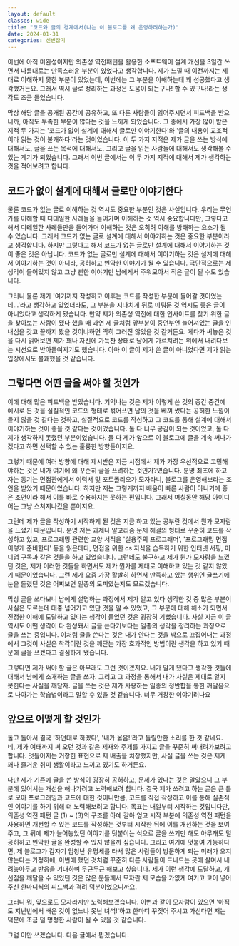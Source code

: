 ```yaml
---
layout: default
classes: wide
title: "코드와 글의 경계에서(나는 이 블로그를 왜 운영하려하는가)"
date: 2024-01-31
categories: 신변잡기
---
```


이번에 아직 미완성이지만 의존성 역전패턴을 활용한 소프트웨어 설계 개선을 3일간 쓰면서 나름대로는 만족스러운 부분이 있었다고 생각합니다. 제가 느낄 때 이전까지는 제대로 이해하지 못한 부분이 있었는데, 이번에는 그 부분을 이해하는데 꽤 성공했다고 생각했거든요. 그래서 역시 글로 정리하는 과정은 도움이 되는구나! 할 수 있구나!라는 생각도 조금 들었습니다.

막상 해당 글을 공개된 공간에 공유하고, 또 다른 사람들이 읽어주시면서 피드백을 받으니까, 아직도 부족한 부분이 많다는 것을 느끼게 되었습니다. 그 중에서 가장 많이 받은 지적 두 가지는 '코드가 없이 설계에 대해서 글로만 이야기한다'와 '글의 내용이 교조적이라 읽는 것이 불쾌하다'라는 것이었습니다. 이 두 가지 지적은 제가 글을 쓰는 방식에 대해서도, 글을 쓰는 목적에 대해서도, 그리고 글을 읽는 사람들에 대해서도 생각해볼 수 있는 계기가 되었습니다. 그래서 이번 글에서는 이 두 가지 지적에 대해서 제가 생각하는 것을 적어보려고 합니다.

## 코드가 없이 설계에 대해서 글로만 이야기한다

물론 코드가 없는 글로 이해하는 것 역시도 중요한 부분인 것은 사실입니다. 우리는 무언가를 이해할 때 디테일한 사례들을 들어가며 이해하는 것 역시 중요합니다만, 그렇다고 해서 디테일한 사례들만을 들어가며 이해하는 것은 오히려 이해를 방해하는 요소가 될 수 있습니다. 그래서 코드가 없는 글로 설계에 대해서 이야기하는 것은 중요한 부분이라고 생각합니다. 하지만 그렇다고 해서 코드가 없는 글로만 설계에 대해서 이야기하는 것이 좋은 것은 아닙니다. 코드가 없는 글로만 설계에 대해서 이야기하는 것은 설계에 대해서 이야기하는 것이 아니라, 공허하고 빈약한 이야기가 될 수 있습니다. 극단적으로는 제 생각이 들어있지 않고 그냥 뻔한 이야기만 남에게서 주워모아서 적은 글이 될 수도 있습니다.

그러니 물론 제가 '여기까지 작성하고 이후는 코드를 작성한 부분에 들어갈 것이었는데...'라고 생각하고 있었더라도, 그 부분을 지나치게 뒤로 미뤄둔 것 역시도 좋은 글이 아니었다고 생각하게 됐습니다. 만약 제가 의존성 역전에 대한 인사이트를 찾기 위한 글을 찾아보는 사람이 됐다 했을 때 과연 제 글처럼 앞부분이 중언부언 늘어져있는 글을 인내심을 갖고 끝까지 봤을 것이냐하면 딱히 그러진 않았을 것 같거든요. 게다가 써놓은 것을 다시 읽어보면 제가 꽤나 자신에 가득찬 상태로 남에게 가르치려는 위에서 내려다보는 시선으로 받아들여지기도 했습니다. 아마 이 글이 제가 쓴 글이 아니었다면 제가 읽는 입장에서도 불쾌했을 것 같습니다.

## 그렇다면 어떤 글을 써야 할 것인가

이에 대해 많은 피드백을 받았습니다. 기억나는 것은 제가 이렇게 쓴 것의 중간 중간에 예시로 든 것을 실질적인 코드의 형태로 섞어쓰면 남의 것을 베껴 썼다는 공허한 느낌이 들지 않을 것 같다는 것하고, 실질적으로 코드를 작성하고 그 코드를 통해 설계에 대해서 이야기하는 것이 좋을 것 같다는 것이었습니다. 둘 다 너무 공감이 되는 것이었고, 둘 다 제가 생각하지 못했던 부분이었습니다. 둘 다 제가 앞으로 이 블로그에 글을 계속 써나가겠다고 하면 선택할 수 있는 훌륭한 방향들이지요.

그렇기 때문에 여러 방향에 대해 제시받은 지금 시점에서 제가 가장 우선적으로 고민해야하는 것은 내가 여기에 왜 꾸준히 글을 쓰려하는 것인가?였습니다. 분명 최초에 하고자는 동기는 면접관에게서 이력서 및 포트폴리오가 모자라니, 블로그를 운영해보라는 조언을 받았기 때문이었습니다. 하지만 저는 그렇게까지 배움이 빠른 사람이 아니기에 좋은 조언이라 해서 이를 바로 수용하지는 못하는 편입니다. 그래서 며칠동안 해당 아이디어는 그냥 스쳐지나갔을 뿐이지요.

그런데 제가 글을 작성하기 시작하게 된 것은 지금 하고 있는 공부란 것에서 뭔가 모자람을 느꼈기 때문입니다. 분명 저는 과제나 알고리즘 문제 해결의 형태로 꾸준히 코드를 작성하고 있고, 프로그래밍 관련한 교양 서적을 '실용주의 프로그래머', '프로그래밍 면접 이렇게 준비한다' 등을 읽은데다, 면접을 위한 cs 지식을 습득하기 위한 인터넷 서핑, 미디엄 구독과 같은 것들을 하고 있었습니다. 그런데도 불구하고 제가 뭔가 모자람을 느꼈던 것은, 제가 이러한 것들을 하면서도 제가 뭔가를 제대로 이해하고 있는 것 같지 않았기 때문이었습니다. 그런 제가 요즘 가장 활발히 하면서 만족하고 있는 행위인 글쓰기에 눈을 돌렸던 것은 어찌보면 일종의 도피였는지도 모르겠습니다.

막상 글을 쓰다보니 남에게 설명하는 과정에서 제가 알고 있다 생각한 것 중 많은 부분이 사실은 모르는데 대충 넘어가고 있단 것을 알 수 있었고, 그 부분에 대해 해소가 되면서 진정한 이해에 도달하고 있다는 생각이 들었던 것은 굉장히 기뻤습니다. 사실 지금 이 글 역시도 어떤 생각이 다 완성돼서 글을 쓴다기보다는 일종의 생각을 정리하는 과정으로 글을 쓰는 중입니다. 이처럼 글을 쓴다는 것은 내가 안다는 것을 밖으로 끄집어내는 과정에서 그것이 사실은 착각이란 것을 깨닫는 가장 효과적인 방법이란 생각을 하고 있기 때문에 글을 쓰겠다고 결심하게 됐습니다.

그렇다면 제가 써야 할 글은 아무래도 그런 것이겠지요. 내가 알게 됐다고 생각한 것들에 대해서 남에게 소개하는 글을 쓰자. 그리고 그 과정을 통해서 내가 사실은 제대로 알지 못한다는 사실을 깨닫자. 글을 쓰는 것은 제가 사용하는 일종의 정반합을 통한 깨달음으로 나아가는 학습법이라고 말할 수 있을 것 같습니다. 너무 거창한 이야기려나요

## 앞으로 어떻게 할 것인가

돌고 돌아서 결국 '하던대로 하겠다', '내가 옳음!'라고 들릴만한 소리를 한 것 같네요. 네, 제가 여태까지 써 오던 것과 같은 제재와 주제를 가지고 글을 꾸준히 써내려가보려고 합니다. 멋들어지는 거창한 표현으로 제 배출을 치장했지만, 사실 글을 쓰는 것은 제게 꽤나 즐거운 취미 생활이라고 느끼고 있기도 하거든요.

다만 제가 기존에 글을 쓴 방식이 굉장히 공허하고, 문제가 있다는 것은 알았으니 그 부분에 있어서는 개선을 해나가려고 노력해보려 합니다. 결국 제가 쓰려고 하는 글은 큰 틀로 모아 프로그래밍과 코드에 대한 것이니만큼, 코드를 직접 작성하고 이를 통해 실존적인 이야기를 하기 위해 더 노력해보려고 합니다. 목표는 내일부터 시작하는 것입니다만, 의존성 역전 패턴 글 (1) ~ (3)의 구조를 아예 갈아 엎고 시작 부분에 의존성 역전 패턴을 사용하면 개선할 수 있는 코드를 작성하는 것부터 시작한 뒤에 이를 개선하는 것을 보여주고, 그 뒤에 제가 늘어놓았던 이야기를 덧붙이는 식으로 글을 쓰기만 해도 아무래도 덜 공허하고 빈약한 글을 완성할 수 있지 않을까 싶습니다. 그리고 여기에 덧붙여 가능하다면, 제 블로그가 갑자기 엄청난 유명세를 타서 많은 사람들이 방문하게 되는 미래가 오지 않는다는 가정하에, 이번에 했던 것처럼 꾸준히 다른 사람들이 드나드는 곳에 살며시 내려놓아두고 반응을 기대하며 두근두근 해보고 싶습니다. 제가 이런 생각에 도달하고, 개선점을 깨달을 수 있었던 것은 많은 분들께서 모자란 제 모습을 가엾게 여기고 고이 넣어주신 한마디씩의 피드백과 격려 덕분이었으니까요.

그러니 뭐, 앞으로도 모자라지만 노력해보겠습니다. 이번과 같이 모자람이 있으면 '아직도 지난번에서 배운 것이 없느냐 못난 녀석!'하고 한마디 꾸짖어 주시고 가신다면 저는 덕분에 조금 덜 멍청한 사람이 될 수 있을 것 같습니다.

그럼 이만 쓰겠습니다. 다음 글에서 뵙겠습니다.